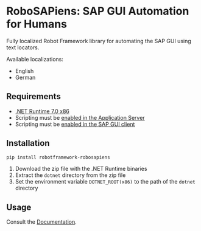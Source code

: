 # RoboSAPiens: SAP GUI Automation for Humans

Fully localized Robot Framework library for automating the SAP GUI using text locators.

Available localizations:

- English
- German

## Requirements

- [.NET Runtime 7.0 x86](https://dotnet.microsoft.com/en-us/download/dotnet/7.0)
- Scripting must be [enabled in the Application Server](https://help.sap.com/saphelp_aii710/helpdata/en/ba/b8710932b8c64a9e8acf5b6f65e740/content.htm?no_cache=true)
- Scripting must be [enabled in the SAP GUI client](https://help.sap.com/docs/sap_gui_for_windows/63bd20104af84112973ad59590645513/7ddb7c9c4a4c43219a65eee4ca8db001.html?version=760.01&locale=en-US)

## Installation

```bash
pip install robotframework-robosapiens
```

1. Download the zip file with the .NET Runtime binaries
2. Extract the `dotnet` directory from the zip file
3. Set the environment variable `DOTNET_ROOT(x86)` to the path of the `dotnet` directory

## Usage

Consult the [Documentation](https://imbus.github.io/robotframework-robosapiens/).
